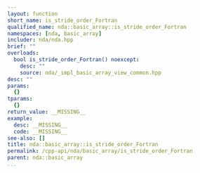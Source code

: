 ```yaml
---
layout: function
short_name: is_stride_order_Fortran
qualified_name: nda::basic_array::is_stride_order_Fortran
namespaces: [nda, basic_array]
includer: nda/nda.hpp
brief: ""
overloads:
  bool is_stride_order_Fortran() noexcept:
    desc: ""
    source: nda/_impl_basic_array_view_common.hpp
desc: ""
params:
  {}
tparams:
  {}
return_value: __MISSING__
example:
  desc: __MISSING__
  code: __MISSING__
see-also: []
title: nda::basic_array::is_stride_order_Fortran
permalink: /cpp-api/nda/basic_array/is_stride_order_Fortran
parent: nda::basic_array
...
```


